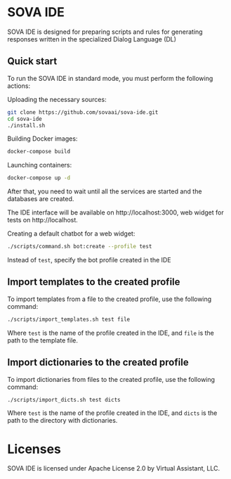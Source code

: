 # SOVA IDE

SOVA IDE is designed for preparing scripts and rules for generating responses written in the specialized Dialog Language (DL)

## Quick start

To run the SOVA IDE in standard mode, you must perform the following actions:

Uploading the necessary sources:
```bash
git clone https://github.com/sovaai/sova-ide.git
cd sova-ide
./install.sh
```

Building Docker images:
```bash
docker-compose build
```

Launching containers:
```bash
docker-compose up -d
```
After that, you need to wait until all the services are started and the databases are created.

The IDE interface will be available on http://localhost:3000, web widget for tests on http://localhost.

Creating a default chatbot for a web widget:
```bash
./scripts/command.sh bot:create --profile test
```
Instead of `test`, specify the bot profile created in the IDE

## Import templates to the created profile
To import templates from a file to the created profile, use the following command:
```bash
./scripts/import_templates.sh test file
```
Where `test` is the name of the profile created in the IDE, and `file` is the path to the template file.

## Import dictionaries to the created profile
To import dictionaries from files to the created profile, use the following command:
```bash
./scripts/import_dicts.sh test dicts
```
Where `test` is the name of the profile created in the IDE, and `dicts` is the path to the directory with dictionaries.

# Licenses

SOVA IDE is licensed under Apache License 2.0 by Virtual Assistant, LLC.

